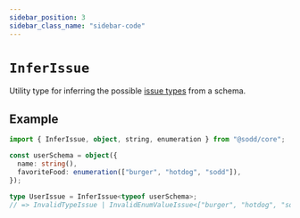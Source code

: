 ```yaml
---
sidebar_position: 3
sidebar_class_name: "sidebar-code"
---
```


# `InferIssue`

Utility type for inferring the possible [issue types](/api/issues) from a schema.

## Example

```ts
import { InferIssue, object, string, enumeration } from "@sodd/core";

const userSchema = object({
  name: string(),
  favoriteFood: enumeration(["burger", "hotdog", "sodd"]),
});

type UserIssue = InferIssue<typeof userSchema>;
// => InvalidTypeIssue | InvalidEnumValueIssue<["burger", "hotdog", "sodd"]> | MissingKeyIssue
```
